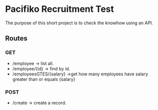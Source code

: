 # Pacifiko Recruitment Test

The purpose of this short project is to check the knowhow using an API.

## Routes
### GET
- /employee -> list all.
- /employee/{id} -> find by id.
- /employeesGTES/{salary} ->get how many employees have salary greater than or equals {salary}

### POST
- /create -> create a record.
